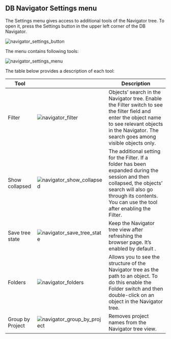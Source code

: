 ## DB Navigator Settings menu

The Settings menu gives access to additional tools of the Navigator tree. To open it, press the Settings button in the upper left corner of the DB Navigator.

![navigator_settings_button](https://github.com/dbeaver/cloudbeaver/wiki/images/navigator_settings_menu/navigator_settings_button.png)

The menu contains following tools:

![navigator_settings_menu](https://github.com/dbeaver/cloudbeaver/wiki/images/navigator_settings_menu/navigator_settings_menu.png)

The table below provides a description of each tool:

| Tool             |                                                                                                                                          | Description                                                                                                                                                                                                        |
|------------------|------------------------------------------------------------------------------------------------------------------------------------------|--------------------------------------------------------------------------------------------------------------------------------------------------------------------------------------------------------------------|
| Filter           | ![navigator_filter](https://github.com/dbeaver/cloudbeaver/wiki/images/navigator_settings_menu/navigator_filter.png)                     | Objects’ search in the Navigator tree. Enable the Filter switch to see the filter field and enter the object name to see relevant objects in the Navigator.  The search goes among visible objects only.           |
| Show collapsed   | ![navigator_show_collapsed](https://github.com/dbeaver/cloudbeaver/wiki/images/navigator_settings_menu/navigator_show_collapsed.png)     | The additional setting for the Filter. If a folder has been expanded during the session and then collapsed, the objects’ search will also go through its contents. You can use the tool after enabling the Filter. |
| Save tree state  | ![navigator_save_tree_state](https://github.com/dbeaver/cloudbeaver/wiki/images/navigator_settings_menu/navigator_save_tree_state.png)   | Keep the Navigator tree view after refreshing the browser page. It’s enabled by default .                                                                                                                          |
| Folders          | ![navigator_folders](https://github.com/dbeaver/cloudbeaver/wiki/images/navigator_settings_menu/navigator_folders.png)                    | Allows you to see the structure of the Navigator tree as the path to an object. To do this enable the Folder switch and then double-click on an object in the Navigator tree.                                       |
| Group by Project | ![navigator_group_by_project](https://github.com/dbeaver/cloudbeaver/wiki/images/navigator_settings_menu/navigator_group_by_project.png) | Removes project names from the Navigator tree view.                                                                                                                                                                |